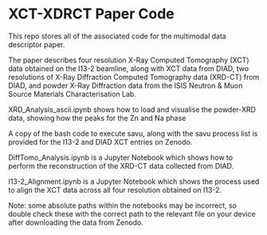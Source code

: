 # XCT-XDRCT Paper Code

This repo stores all of the associated code for the multimodal data descriptor paper.

The paper describes four resolution X-Ray Computed Tomography (XCT) data obtained on the I13-2 beamline, along with XCT data from DIAD, two resolutions of X-Ray Diffraction Computed Tomography data (XRD-CT) from DIAD, and powder X-Ray Diffraction data from the ISIS Neutron & Muon Source Materials Characterisation Lab.

XRD_Analysis_ascii.ipynb shows how to load and visualise the powder-XRD data, showing how the peaks for the Zn and Na phase

A copy of the bash code to execute savu, along with the savu process list is provided for the I13-2 and DIAD XCT entries on Zenodo.

DiffTomo_Analysis.ipynb is a Jupyter Notebook which shows how to perform the reconstruction of the XRD-CT data collected from DIAD.

I13-2_Alignment.ipynb is a Jupyter Notebook which shows the process used to align the XCT data across all four resolution obtained on I13-2.

Note: some absolute paths within the notebooks may be incorrect, so double check these with the correct path to the relevant file on your device after downloading the data from Zenodo.


